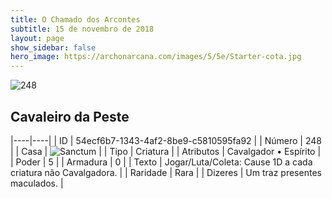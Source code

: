 ```yaml
---
title: O Chamado dos Arcontes
subtitle: 15 de novembro de 2018
layout: page
show_sidebar: false
hero_image: https://archonarcana.com/images/5/5e/Starter-cota.jpg
---
```


![248](https://cdn.keyforgegame.com/media/card_front/pt/341_248_RQV5MQVG4FWV_pt.png)

## Cavaleiro da Peste

|----|----|
| ID | 54ecf6b7-1343-4af2-8be9-c5810595fa92 |
| Número | 248 |
| Casa | ![Sanctum](https://archonarcana.com/images/thumb/c/c7/Sanctum.png/22px-Sanctum.png "Santuário") |
| Tipo | Criatura |
| Atributos | Cavalgador • Espírito |
| Poder | 5 |
| Armadura | 0 |
| Texto | Jogar/Luta/Coleta: Cause 1D a cada criatura não Cavalgadora. |
| Raridade | Rara |
| Dizeres | Um traz presentes maculados. |